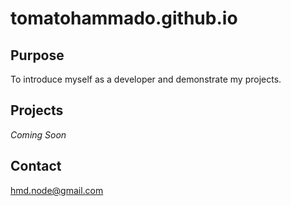 # tomatohammado.github.io

## Purpose

To introduce myself as a developer and demonstrate my projects.

## Projects

_Coming Soon_

## Contact
[hmd.node@gmail.com](mailto:hmd.node@gmail.com)
